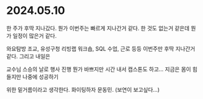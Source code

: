 # 2024.05.10

한 주가 후딱 지나갔다. 뭔가 이번주는 빠르게 지나간거 같다. 한 것도 없는거 같은데 뭔가 일정이 많은거 같다.

와요탐방 조교, 유성구청 리빙랩 워크숍, SQL 수업, 근로 등등 이번주만 후딱 지나간거 같다. 그리고 내일은

교수님 스승의 날로 행사 진행 뭔가 바쁘지만 시간 내서 캡스톤도 하고... 지금은 몸이 힘들지만 나중에 성공하기

위한 밑거름이라고 생각한다. 화이팅하자 문동민. (보연이 보고싶다...)
